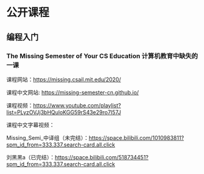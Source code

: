 # 公开课程
## 编程入门
### The Missing Semester of Your CS Education 计算机教育中缺失的一课

课程网站：https://missing.csail.mit.edu/2020/

课程中文网站: https://missing-semester-cn.github.io/

课程视频：https://www.youtube.com/playlist?list=PLyzOVJj3bHQuloKGG59rS43e29ro7I57J

课程中文字幕视频：

Missing_Semi_中译组（未完结）：https://space.bilibili.com/1010983811?spm_id_from=333.337.search-card.all.click

刘黑黑a（已完结）：https://space.bilibili.com/518734451?spm_id_from=333.337.search-card.all.click